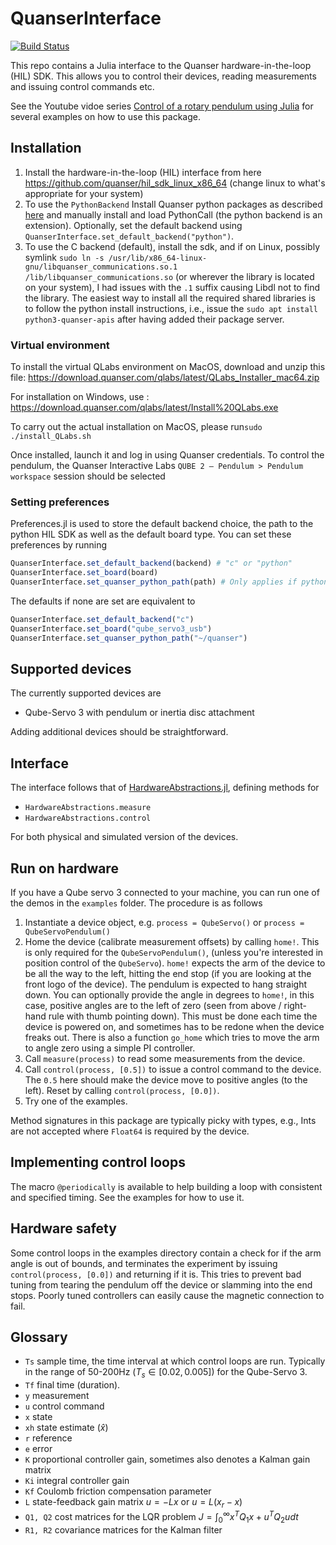 # QuanserInterface

[![Build Status](https://github.com/baggepinnen/QuanserInterface.jl/actions/workflows/CI.yml/badge.svg?branch=main)](https://github.com/baggepinnen/QuanserInterface.jl/actions/workflows/CI.yml?query=branch%3Amain)

This repo contains a Julia interface to the Quanser hardware-in-the-loop (HIL) SDK. This allows you to control their devices, reading measurements and issuing control commands etc. 

See the Youtube vidoe series [Control of a rotary pendulum using Julia](https://youtube.com/playlist?list=PLC0QOsNQS8hZtOQPHdtul3kpQwMOBL8Qc&si=E5alRBkegrN0P3DM) for several examples on how to use this package.

## Installation

1. Install the hardware-in-the-loop (HIL) interface from here https://github.com/quanser/hil_sdk_linux_x86_64 (change linux to what's appropriate for your system)
2. To use the `PythonBackend` Install Quanser python packages as described [here](https://docs.quanser.com/quarc/documentation/python/installation.html) and manually install and load PythonCall (the python backend is an extension). Optionally, set the default backend using `QuanserInterface.set_default_backend("python")`.
3. To use the C backend (default), install the sdk, and if on Linux, possibly symlink `sudo ln -s /usr/lib/x86_64-linux-gnu/libquanser_communications.so.1 /lib/libquanser_communications.so` (or wherever the library is located on your system), I had issues with the `.1` suffix causing Libdl not to find the library. The easiest way to install all the required shared libraries is to follow the python install instructions, i.e., issue the `sudo apt install python3-quanser-apis` after having added their package server.

### Virtual environment 

To install the virtual QLabs environment on MacOS, download and unzip this file:  https://download.quanser.com/qlabs/latest/QLabs_Installer_mac64.zip

For installation on Windows, use : https://download.quanser.com/qlabs/latest/Install%20QLabs.exe 

To carry out the actual installation on MacOS, please run`sudo ./install_QLabs.sh`


Once installed, launch it and log in using Quanser credentials. 
To control the pendulum, the Quanser Interactive Labs `QUBE 2 – Pendulum > Pendulum workspace` session should be selected

### Setting preferences
Preferences.jl is used to store the default backend choice, the path to the python HIL SDK as well as the default board type. You can set these preferences by running
```julia
QuanserInterface.set_default_backend(backend) # "c" or "python"
QuanserInterface.set_board(board)
QuanserInterface.set_quanser_python_path(path) # Only applies if python backend is installed
```

The defaults if none are set are equivalent to
```julia
QuanserInterface.set_default_backend("c")
QuanserInterface.set_board("qube_servo3_usb")
QuanserInterface.set_quanser_python_path("~/quanser")
```

## Supported devices
The currently supported devices are
- Qube-Servo 3 with pendulum or inertia disc attachment

Adding additional devices should be straightforward.

## Interface
The interface follows that of [HardwareAbstractions.jl](https://github.com/baggepinnen/HardwareAbstractions.jl), defining methods for
- `HardwareAbstractions.measure`
- `HardwareAbstractions.control`

For both physical and simulated version of the devices. 

## Run on hardware
If you have a Qube servo 3 connected to your machine, you can run one of the demos in the `examples` folder. The procedure is as follows
1. Instantiate a device object, e.g. `process = QubeServo()` or `process = QubeServoPendulum()`
2. Home the device (calibrate measurement offsets) by calling `home!`. This is only required for the `QubeServoPendulum()`, (unless you're interested in position control of the `QubeServo`). `home!` expects the arm of the device to be all the way to the left, hitting the end stop (if you are looking at the front logo of the device). The pendulum is expected to hang straight down. You can optionally provide the angle in degrees to `home!`, in this case, positive angles are to the left of zero (seen from above / right-hand rule with thumb pointing down). This must be done each time the device is powered on, and sometimes has to be redone when the device freaks out. There is also a function `go_home` which tries to move the arm to angle zero using a simple PI controller. 
3. Call `measure(process)` to read some measurements from the device.
4. Call `control(process, [0.5])` to issue a control command to the device. The `0.5` here should make the device move to positive angles (to the left). Reset by calling `control(process, [0.0])`.
5. Try one of the examples.

Method signatures in this package are typically picky with types, e.g., Ints are not accepted where `Float64` is required by the device.


## Implementing control loops
The macro `@periodically` is available to help building a loop with consistent and specified timing. See the examples for how to use it.

## Hardware safety
Some control loops in the examples directory contain a check for if the arm angle is out of bounds, and terminates the experiment by issuing `control(process, [0.0])` and returning if it is. This tries to prevent bad tuning from tearing the pendulum off the device or slamming into the end stops. Poorly tuned controllers can easily cause the magnetic connection to fail.

## Glossary
- `Ts` sample time, the time interval at which control loops are run. Typically in the range of 50-200Hz ($T_s \in [0.02, 0.005]$) for the Qube-Servo 3.
- `Tf` final time (duration).
- `y` measurement
- `u` control command
- `x` state
- `xh` state estimate ($\hat x$)
- `r` reference
- `e` error
- `K` proportional controller gain, sometimes also denotes a Kalman gain matrix
- `Ki` integral controller gain
- `Kf` Coulomb friction compensation parameter
- `L` state-feedback gain matrix $u = -Lx$ or $u = L(x_r-x)$
- `Q1, Q2` cost matrices for the LQR problem $J = \int_0^\infty x^T Q_1 x + u^T Q_2 u dt$
- `R1, R2` covariance matrices for the Kalman filter
